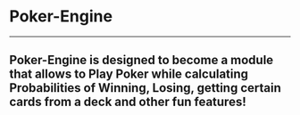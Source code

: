 # Poker-Engine
<hr>
<h2>Poker-Engine is designed to become a module that allows to Play Poker while calculating Probabilities of Winning, Losing, getting certain cards from a deck and other fun features!</h2>
